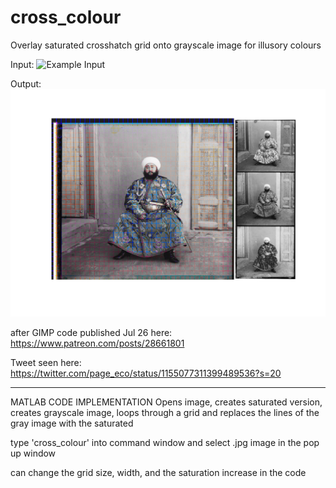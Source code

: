 # cross_colour
Overlay saturated crosshatch grid onto grayscale image for illusory colours

Input:
![Example Input](Alim_Kham.jpg)

Output:
![Example Output](untitled.png)


after GIMP code published Jul 26 here:
https://www.patreon.com/posts/28661801

Tweet seen here:
https://twitter.com/page_eco/status/1155077311399489536?s=20

----
MATLAB CODE IMPLEMENTATION
Opens image, creates saturated version, creates grayscale image, loops through a grid and replaces the lines of the gray image with the saturated

type 'cross_colour' into command window and select .jpg image in the pop up window

can change the grid size, width, and the saturation increase in the code


